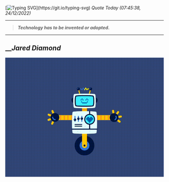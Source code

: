 [![Typing SVG](https://readme-typing-svg.herokuapp.com?font=Press+Start+2P&color=C2F784&size=35&width=900&height=100&lines=Hello+World%2C+I'm+Hung+!)](https://git.io/typing-svg) 
_Quote Today (07:45:38, 24/12/2022)_
___
>**_Technology has to be invented or adopted._**
___

## __**_Jared Diamond_**

![RobotDance](src/assets/images/robot-dancing-dribble.gif?style=center)
